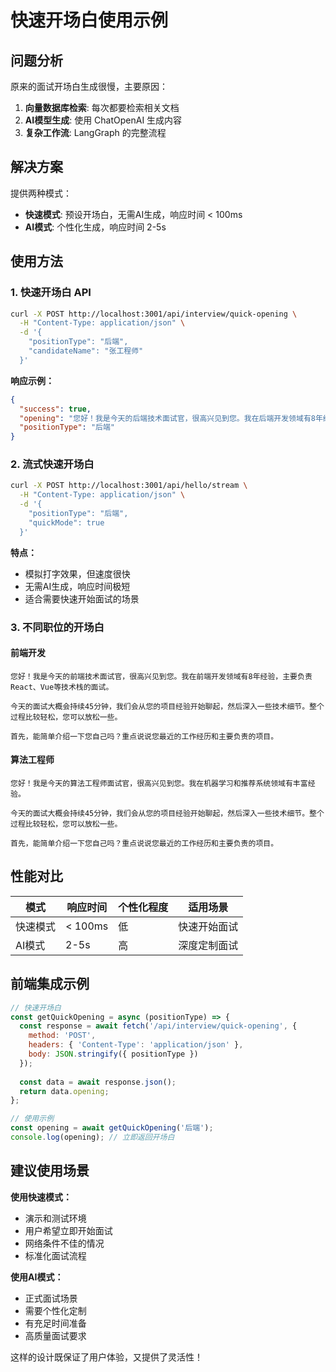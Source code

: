 # 快速开场白使用示例

## 问题分析

原来的面试开场白生成很慢，主要原因：
1. **向量数据库检索**: 每次都要检索相关文档
2. **AI模型生成**: 使用 ChatOpenAI 生成内容
3. **复杂工作流**: LangGraph 的完整流程

## 解决方案

提供两种模式：
- **快速模式**: 预设开场白，无需AI生成，响应时间 < 100ms
- **AI模式**: 个性化生成，响应时间 2-5s

## 使用方法

### 1. 快速开场白 API

```bash
curl -X POST http://localhost:3001/api/interview/quick-opening \
  -H "Content-Type: application/json" \
  -d '{
    "positionType": "后端",
    "candidateName": "张工程师"
  }'
```

**响应示例：**
```json
{
  "success": true,
  "opening": "您好！我是今天的后端技术面试官，很高兴见到您。我在后端开发领域有8年经验，主要关注分布式系统、微服务架构等技术。\n\n今天的面试大概会持续45分钟，我们会从您的项目经验开始聊起，然后深入一些技术细节。整个过程比较轻松，您可以放松一些。\n\n首先，能简单介绍一下您自己吗？重点说说您最近的工作经历和主要负责的项目。",
  "positionType": "后端"
}
```

### 2. 流式快速开场白

```bash
curl -X POST http://localhost:3001/api/hello/stream \
  -H "Content-Type: application/json" \
  -d '{
    "positionType": "后端",
    "quickMode": true
  }'
```

**特点：**
- 模拟打字效果，但速度很快
- 无需AI生成，响应时间极短
- 适合需要快速开始面试的场景

### 3. 不同职位的开场白

#### 前端开发
```
您好！我是今天的前端技术面试官，很高兴见到您。我在前端开发领域有8年经验，主要负责React、Vue等技术栈的面试。

今天的面试大概会持续45分钟，我们会从您的项目经验开始聊起，然后深入一些技术细节。整个过程比较轻松，您可以放松一些。

首先，能简单介绍一下您自己吗？重点说说您最近的工作经历和主要负责的项目。
```

#### 算法工程师
```
您好！我是今天的算法工程师面试官，很高兴见到您。我在机器学习和推荐系统领域有丰富经验。

今天的面试大概会持续45分钟，我们会从您的项目经验开始聊起，然后深入一些技术细节。整个过程比较轻松，您可以放松一些。

首先，能简单介绍一下您自己吗？重点说说您最近的工作经历和主要负责的项目。
```

## 性能对比

| 模式 | 响应时间 | 个性化程度 | 适用场景 |
|------|----------|------------|----------|
| 快速模式 | < 100ms | 低 | 快速开始面试 |
| AI模式 | 2-5s | 高 | 深度定制面试 |

## 前端集成示例

```javascript
// 快速开场白
const getQuickOpening = async (positionType) => {
  const response = await fetch('/api/interview/quick-opening', {
    method: 'POST',
    headers: { 'Content-Type': 'application/json' },
    body: JSON.stringify({ positionType })
  });
  
  const data = await response.json();
  return data.opening;
};

// 使用示例
const opening = await getQuickOpening('后端');
console.log(opening); // 立即返回开场白
```

## 建议使用场景

**使用快速模式：**
- 演示和测试环境
- 用户希望立即开始面试
- 网络条件不佳的情况
- 标准化面试流程

**使用AI模式：**
- 正式面试场景
- 需要个性化定制
- 有充足时间准备
- 高质量面试要求

这样的设计既保证了用户体验，又提供了灵活性！ 